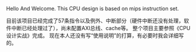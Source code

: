 Hello And Welcome.
This CPU design is based on mips instruction set.

目前该项目已经完成了57条指令以及例外、中断部分（硬件中断还没有处理，软件中断已经处理过了），尚未配置AXI总线、cache等。
整个项目主要参照《CPU设计实战》完成。
现在本人还没有写“使用说明”的打算，有必要时我会详细写的。
